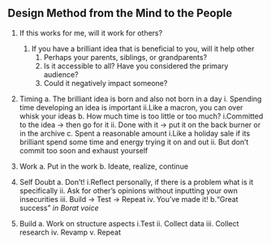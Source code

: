 ## Design Method from the Mind to the People

1. If this works for me, will it work for others?
    1. If you have a brilliant idea that is beneficial to you, will it help other
        1. Perhaps your parents, siblings, or grandparents?
        2. Is it accessible to all? Have you considered the primary audience?
        3. Could it negatively impact someone?

2. Timing 
  a. The brilliant idea is born and also not born in a day
    i. Spending time developing an idea is important
    ii.Like a macron, you can over whisk your ideas
  b. How much time is too little or too much?
    i.Committed to the idea → then go for it
    ii. Done with it → put it on the back burner or in the archive
  c. Spent a reasonable amount
    i.Like a holiday sale if its brilliant spend some time and energy trying it on and out 
    ii. But don’t commit too soon and exhaust yourself
    
3. Work 
  a. Put in the work
  b. Ideate, realize, continue 
  
4. Self Doubt
  a. Don’t!
    i.Reflect personally, if there is a problem what is it specifically
    ii. Ask for other’s opinions without inputting your own insecurities
    iii. Build → Test → Repeat
    iv. You’ve made it!
  b.“Great success” *in Borat voice* 

5. Build
  a. Work on structure aspects
    i.Test
    ii. Collect data
    iii. Collect research
    iv. Revamp
    v. Repeat
